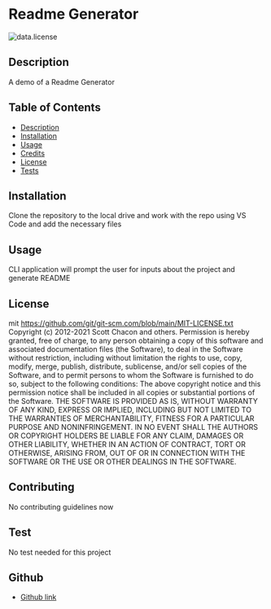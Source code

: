 # Readme Generator

   ![data.license](https://img.shields.io/badge/license-mit-orange)

  ## Description
  A demo of a Readme Generator

  ## Table of Contents
  - [Description](#description)
  - [Installation](#installation)
  - [Usage](#usage)
  - [Credits](#credits)
  - [License](#license)
  - [Tests](#tests)

  ## Installation
  Clone the repository to the local drive and work with the repo using VS Code and add the necessary files

  ## Usage
  CLI application will prompt the user for inputs about the project and generate README

  ## License
  mit
  https://github.com/git/git-scm.com/blob/main/MIT-LICENSE.txt
  Copyright (c) 2012-2021 Scott Chacon and others. Permission is hereby granted, free of charge, to any person obtaining a copy of this software and associated documentation files (the Software), to deal in the Software without restriction, including without limitation the rights to use, copy, modify, merge, publish, distribute, sublicense, and/or sell copies of the Software, and to permit persons to whom the Software is furnished to do so, subject to the following conditions: The above copyright notice and this permission notice shall be included in all copies or substantial portions of the Software. THE SOFTWARE IS PROVIDED AS IS, WITHOUT WARRANTY OF ANY KIND, EXPRESS OR IMPLIED, INCLUDING BUT NOT LIMITED TO THE WARRANTIES OF MERCHANTABILITY, FITNESS FOR A PARTICULAR PURPOSE AND NONINFRINGEMENT. IN NO EVENT SHALL THE AUTHORS OR COPYRIGHT HOLDERS BE LIABLE FOR ANY CLAIM, DAMAGES OR OTHER LIABILITY, WHETHER IN AN ACTION OF CONTRACT, TORT OR OTHERWISE, ARISING FROM, OUT OF OR IN CONNECTION WITH THE SOFTWARE OR THE USE OR OTHER DEALINGS IN THE SOFTWARE.

  ## Contributing
  No contributing guidelines now

  ## Test
  No test needed for this project

  ## Github
  - [Github link](https://github.com/sindhu_sp)

